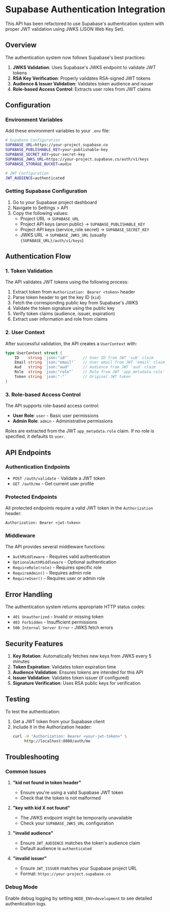 # Supabase Authentication Integration

This API has been refactored to use Supabase's authentication system with proper JWT validation using JWKS (JSON Web Key Set).

## Overview

The authentication system now follows Supabase's best practices:

1. **JWKS Validation**: Uses Supabase's JWKS endpoint to validate JWT tokens
2. **RSA Key Verification**: Properly validates RSA-signed JWT tokens
3. **Audience & Issuer Validation**: Validates token audience and issuer
4. **Role-based Access Control**: Extracts user roles from JWT claims

## Configuration

### Environment Variables

Add these environment variables to your `.env` file:

```bash
# Supabase Configuration
SUPABASE_URL=https://your-project.supabase.co
SUPABASE_PUBLISHABLE_KEY=your-publishable-key
SUPABASE_SECRET_KEY=your-secret-key
SUPABASE_JWKS_URL=https://your-project.supabase.co/auth/v1/keys
SUPABASE_STORAGE_BUCKET=audio

# JWT Configuration
JWT_AUDIENCE=authenticated
```

### Getting Supabase Configuration

1. Go to your Supabase project dashboard
2. Navigate to Settings > API
3. Copy the following values:
   - Project URL → `SUPABASE_URL`
   - Project API keys (anon public) → `SUPABASE_PUBLISHABLE_KEY`
   - Project API keys (service_role secret) → `SUPABASE_SECRET_KEY`
   - JWKS URL → `SUPABASE_JWKS_URL` (usually `{SUPABASE_URL}/auth/v1/keys`)

## Authentication Flow

### 1. Token Validation

The API validates JWT tokens using the following process:

1. Extract token from `Authorization: Bearer <token>` header
2. Parse token header to get the key ID (`kid`)
3. Fetch the corresponding public key from Supabase's JWKS
4. Validate the token signature using the public key
5. Verify token claims (audience, issuer, expiration)
6. Extract user information and role from claims

### 2. User Context

After successful validation, the API creates a `UserContext` with:

```go
type UserContext struct {
    ID    string `json:"id"`      // User ID from JWT 'sub' claim
    Email string `json:"email"`   // User email from JWT 'email' claim
    Aud   string `json:"aud"`     // Audience from JWT 'aud' claim
    Role  string `json:"role"`    // Role from JWT 'app_metadata.role'
    Token string `json:"-"`       // Original JWT token
}
```

### 3. Role-based Access Control

The API supports role-based access control:

- **User Role**: `user` - Basic user permissions
- **Admin Role**: `admin` - Administrative permissions

Roles are extracted from the JWT `app_metadata.role` claim. If no role is specified, it defaults to `user`.

## API Endpoints

### Authentication Endpoints

- `POST /auth/validate` - Validate a JWT token
- `GET /auth/me` - Get current user profile

### Protected Endpoints

All protected endpoints require a valid JWT token in the `Authorization` header:

```
Authorization: Bearer <jwt-token>
```

### Middleware

The API provides several middleware functions:

- `AuthMiddleware` - Requires valid authentication
- `OptionalAuthMiddleware` - Optional authentication
- `RequireRole(role)` - Requires specific role
- `RequireAdmin()` - Requires admin role
- `RequireUser()` - Requires user or admin role

## Error Handling

The authentication system returns appropriate HTTP status codes:

- `401 Unauthorized` - Invalid or missing token
- `403 Forbidden` - Insufficient permissions
- `500 Internal Server Error` - JWKS fetch errors

## Security Features

1. **Key Rotation**: Automatically fetches new keys from JWKS every 5 minutes
2. **Token Expiration**: Validates token expiration time
3. **Audience Validation**: Ensures tokens are intended for this API
4. **Issuer Validation**: Validates token issuer (if configured)
5. **Signature Verification**: Uses RSA public keys for verification

## Testing

To test the authentication:

1. Get a JWT token from your Supabase client
2. Include it in the Authorization header:
   ```bash
   curl -H "Authorization: Bearer <your-jwt-token>" \
        http://localhost:8080/auth/me
   ```

## Troubleshooting

### Common Issues

1. **"kid not found in token header"**

   - Ensure you're using a valid Supabase JWT token
   - Check that the token is not malformed

2. **"key with kid X not found"**

   - The JWKS endpoint might be temporarily unavailable
   - Check your `SUPABASE_JWKS_URL` configuration

3. **"invalid audience"**

   - Ensure `JWT_AUDIENCE` matches the token's audience claim
   - Default audience is `authenticated`

4. **"invalid issuer"**
   - Ensure `JWT_ISSUER` matches your Supabase project URL
   - Format: `https://your-project.supabase.co`

### Debug Mode

Enable debug logging by setting `NODE_ENV=development` to see detailed authentication logs.


